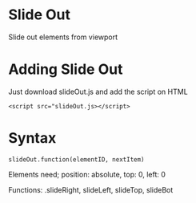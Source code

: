 # Slide Out

Slide out elements from viewport

# Adding Slide Out

Just download slideOut.js and add the script on HTML

`<script src="slideOut.js></script>`

# Syntax

`slideOut.function(elementID, nextItem)`

Elements need; position: absolute, top: 0, left: 0

Functions: .slideRight, slideLeft, slideTop, slideBot